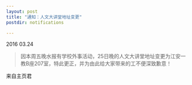 ```yaml
---
layout: post
title: "通知：人文大讲堂地址变更"
postdir: notifications

---
```



2016 03.24

> 因本周五晚水报有学校外事活动，25日晚的人文大讲堂地址变更为江安一教B座207室，特此更正，并为由此给大家带来的工不便深致歉意！

来自主页君